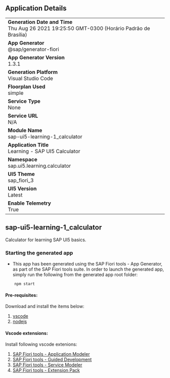 ## Application Details
|               |
| ------------- |
|**Generation Date and Time**<br>Thu Aug 26 2021 19:25:50 GMT-0300 (Horário Padrão de Brasília)|
|**App Generator**<br>@sap/generator-fiori|
|**App Generator Version**<br>1.3.1|
|**Generation Platform**<br>Visual Studio Code|
|**Floorplan Used**<br>simple|
|**Service Type**<br>None|
|**Service URL**<br>N/A
|**Module Name**<br>sap-ui5-learning-1_calculator|
|**Application Title**<br>Learning - SAP UI5 Calculator|
|**Namespace**<br>sap.ui5.learning.calculator|
|**UI5 Theme**<br>sap_fiori_3|
|**UI5 Version**<br>Latest|
|**Enable Telemetry**<br>True|

## sap-ui5-learning-1_calculator

Calculator for learning SAP UI5 basics.

### Starting the generated app

-   This app has been generated using the SAP Fiori tools - App Generator, as part of the SAP Fiori tools suite.  In order to launch the generated app, simply run the following from the generated app root folder:

```
    npm start
```

#### Pre-requisites:

Download and install the items below:
1. [vscode](https://code.visualstudio.com/download)
2. [nodejs](https://nodejs.org/en/download/)

#### Vscode extensions:

Install following vscode extenions:
1. [SAP Fiori tools - Application Modeler](https://marketplace.visualstudio.com/items?itemName=SAPSE.sap-ux-application-modeler-extension)
2. [SAP Fiori tools - Guided Development](https://marketplace.visualstudio.com/items?itemName=SAPSE.sap-ux-help-extension)
3. [SAP Fiori tools - Service Modeler](https://marketplace.visualstudio.com/items?itemName=SAPSE.sap-ux-service-modeler-extension)
4. [SAP Fiori tools - Extension Pack](https://marketplace.visualstudio.com/items?itemName=SAPSE.sap-ux-fiori-tools-extension-pack)

